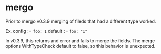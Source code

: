 # mergo

Prior to mergo v0.3.9 merging of fileds that had a different type worked.

Ex.
config := `foo: 1`
default := `foo: "1"`

In v0.3.9, this returns and error and fails to merge the fields.  The merge options
WithTypeCheck default to false, so this behavior is unexpected.
